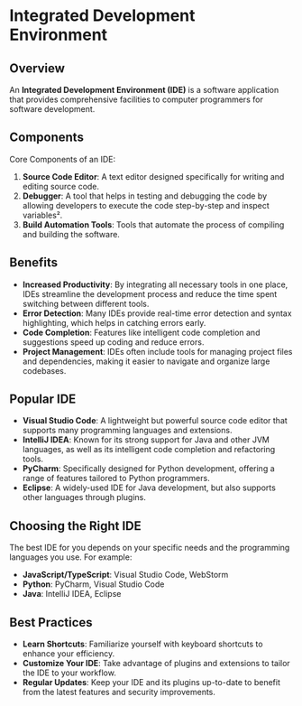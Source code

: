 # Integrated Development Environment

## Overview

An **Integrated Development Environment (IDE)** is a software application that provides comprehensive facilities to computer programmers for software development.

## Components
Core Components of an IDE:
1. **Source Code Editor**: A text editor designed specifically for writing and editing source code.
2. **Debugger**: A tool that helps in testing and debugging the code by allowing developers to execute the code step-by-step and inspect variables².
3. **Build Automation Tools**: Tools that automate the process of compiling and building the software.

## Benefits
- **Increased Productivity**: By integrating all necessary tools in one place, IDEs streamline the development process and reduce the time spent switching between different tools.
- **Error Detection**: Many IDEs provide real-time error detection and syntax highlighting, which helps in catching errors early.
- **Code Completion**: Features like intelligent code completion and suggestions speed up coding and reduce errors.
- **Project Management**: IDEs often include tools for managing project files and dependencies, making it easier to navigate and organize large codebases.


## Popular IDE

- **Visual Studio Code**: A lightweight but powerful source code editor that supports many programming languages and extensions.
- **IntelliJ IDEA**: Known for its strong support for Java and other JVM languages, as well as its intelligent code completion and refactoring tools.
- **PyCharm**: Specifically designed for Python development, offering a range of features tailored to Python programmers.
- **Eclipse**: A widely-used IDE for Java development, but also supports other languages through plugins.


## Choosing the Right IDE

The best IDE for you depends on your specific needs and the programming languages you use. For example:
- **JavaScript/TypeScript**: Visual Studio Code, WebStorm
- **Python**: PyCharm, Visual Studio Code
- **Java**: IntelliJ IDEA, Eclipse

## **Best Practices**
- **Learn Shortcuts**: Familiarize yourself with keyboard shortcuts to enhance your efficiency.
- **Customize Your IDE**: Take advantage of plugins and extensions to tailor the IDE to your workflow.
- **Regular Updates**: Keep your IDE and its plugins up-to-date to benefit from the latest features and security improvements.
